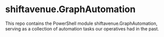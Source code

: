 ﻿# shiftavenue.GraphAutomation

This repo contains the PowerShell module shiftavenue.GraphAutomation, serving as a collection of automation tasks our operatives had in the past.
